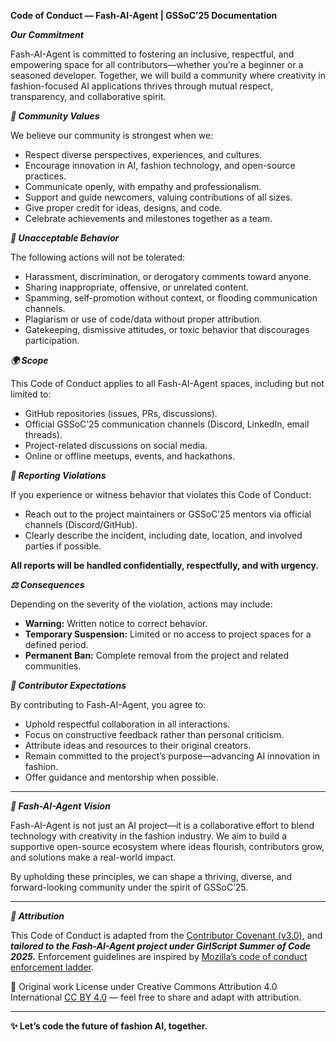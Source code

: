 **Code of Conduct — Fash-AI-Agent | GSSoC’25 Documentation**

***Our Commitment***

Fash-AI-Agent is committed to fostering an inclusive, respectful, and empowering space for all contributors—whether you’re a beginner or a seasoned developer. Together, we will build a community where creativity in fashion-focused AI applications thrives through mutual respect, transparency, and collaborative spirit.

***💎 Community Values***

We believe our community is strongest when we:
- Respect diverse perspectives, experiences, and cultures.
- Encourage innovation in AI, fashion technology, and open-source practices.
- Communicate openly, with empathy and professionalism.
- Support and guide newcomers, valuing contributions of all sizes.
- Give proper credit for ideas, designs, and code.
- Celebrate achievements and milestones together as a team.

***🚫 Unacceptable Behavior***

The following actions will not be tolerated:
- Harassment, discrimination, or derogatory comments toward anyone.
- Sharing inappropriate, offensive, or unrelated content.
- Spamming, self-promotion without context, or flooding communication channels.
- Plagiarism or use of code/data without proper attribution.
- Gatekeeping, dismissive attitudes, or toxic behavior that discourages participation.

***🌍 Scope***

This Code of Conduct applies to all Fash-AI-Agent spaces, including but not limited to:
- GitHub repositories (issues, PRs, discussions).
- Official GSSoC’25 communication channels (Discord, LinkedIn, email threads).
- Project-related discussions on social media.
- Online or offline meetups, events, and hackathons.

***📢 Reporting Violations***

If you experience or witness behavior that violates this Code of Conduct:
- Reach out to the project maintainers or GSSoC’25 mentors via official channels (Discord/GitHub).
- Clearly describe the incident, including date, location, and involved parties if possible.

**All reports will be handled confidentially, respectfully, and with urgency.**

***⚖ Consequences***

Depending on the severity of the violation, actions may include:
- **Warning:** Written notice to correct behavior.
- **Temporary Suspension:** Limited or no access to project spaces for a defined period.
- **Permanent Ban:** Complete removal from the project and related communities.

***🤝 Contributor Expectations***

By contributing to Fash-AI-Agent, you agree to:
- Uphold respectful collaboration in all interactions.
- Focus on constructive feedback rather than personal criticism.
- Attribute ideas and resources to their original creators.
- Remain committed to the project’s purpose—advancing AI innovation in fashion.
- Offer guidance and mentorship when possible.

---

***🌟 Fash-AI-Agent Vision***

Fash-AI-Agent is not just an AI project—it is a collaborative effort to blend technology with creativity in the fashion industry. We aim to build a supportive open-source ecosystem where ideas flourish, contributors grow, and solutions make a real-world impact.

By upholding these principles, we can shape a thriving, diverse, and forward-looking community under the spirit of GSSoC’25.

---

***📜 Attribution***

This Code of Conduct is adapted from the [Contributor Covenant (v3.0)](https://www.contributor-covenant.org/version/3/0/code_of_conduct/), and ***tailored to the Fash-AI-Agent project under GirlScript Summer of Code 2025.*** Enforcement guidelines are inspired by [Mozilla’s code of conduct enforcement ladder](https://github.com/mozilla/diversity).

📌 Original work License under Creative Commons Attribution 4.0 International [CC BY 4.0](https://creativecommons.org/licenses/by/4.0/) — feel free to share and adapt with attribution.

---

**✨ Let’s code the future of fashion AI, together.**